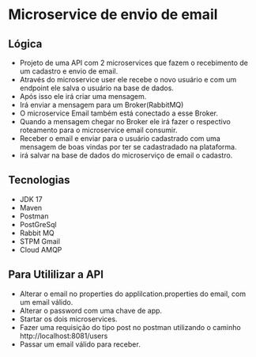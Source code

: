 # Microservice de envio de email

##  Lógica
-  Projeto de uma API com 2 microservices que fazem o recebimento de um cadastro e envio de email.
- Através do microservice user ele recebe o novo usuário e com um endpoint ele salva o usuário na base de dados.
- Após isso ele irá criar uma mensagem.
- Irá enviar a mensagem para um Broker(RabbitMQ)
- O microservice Email também está conectado a esse Broker.
- Quando a mensagem chegar no Broker ele irá fazer o respectivo roteamento para o microservice email consumir.
- Receber o email e enviar para o usuário cadastrado com uma mensagem de boas vindas por ter se cadastradado na plataforma.
- irá salvar na base de dados do microserviço de email o cadastro.

##  Tecnologias
- JDK 17
- Maven
- Postman
- PostGreSql
- Rabbit MQ
- STPM Gmail
- Cloud AMQP

##  Para Utililizar a API
- Alterar o email no properties do applilcation.properties do email, com um email válido.
- Alterar o password com uma chave de app.
- Startar os dois microservices.
- Fazer uma requisição do tipo post no postman utilizando o caminho http://localhost:8081/users
- Passar um email válido para receber.

